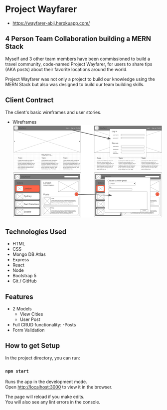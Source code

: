 # Project Wayfarer
- https://wayfarer-abjj.herokuapp.com/

## 4 Person Team Collaboration building a MERN Stack 

Myself and 3 other team members have been commissioned to build a travel community, code-named Project Wayfarer, for users to share tips (AKA posts) about their favorite locations around the world.

Project Wayfarer was not only a project to build our knowledge using the MERN Stack but also was designed to build our team building skills. 

## Client Contract

The client's basic wireframes and user stories.

- Wireframes
![wireframe](./assets/wireframes.png)


## Technologies Used
- HTML
- CSS
- Mongo DB Atlas
- Express
- React
- Node
- Bootstrap 5
- Git / GitHub

## Features
- 2 Models
    - View Cities
    - User Post
- Full CRUD functionality:
    -Posts
- Form Validation

## How to get Setup

In the project directory, you can run:

### `npm start`

Runs the app in the development mode.\
Open [http://localhost:3000](http://localhost:3000) to view it in the browser.

The page will reload if you make edits.\
You will also see any lint errors in the console.